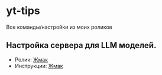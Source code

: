 # yt-tips

Все команды/настройки из моих роликов

## Настройка сервера для LLM моделей.

- Ролик: [Жмак](https://youtu.be/H8NchHxvJtI)
- Инструкции: [Жмак](./llm-sever/README.MD)
